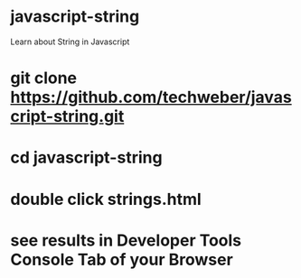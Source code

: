 # javascript-string
Learn about String in Javascript
# git clone https://github.com/techweber/javascript-string.git
# cd javascript-string
# double click strings.html
# see results in Developer Tools Console Tab of your Browser
